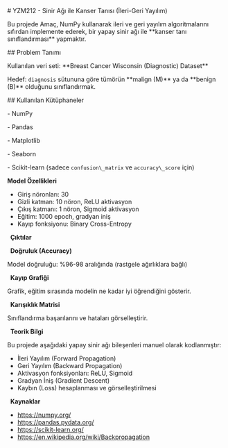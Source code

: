 ﻿\# YZM212 - Sinir Ağı ile Kanser Tanısı (İleri-Geri Yayılım)

Bu projede Amaç, NumPy kullanarak ileri ve geri yayılım algoritmalarını sıfırdan implemente ederek, bir yapay sinir ağı ile \*\*kanser tanı sınıflandırması\*\* yapmaktır.

\##  Problem Tanımı

Kullanılan veri seti: \*\*Breast Cancer Wisconsin (Diagnostic) Dataset\*\*

Hedef: `diagnosis` sütununa göre tümörün \*\*malign (M)\*\* ya da \*\*benign (B)\*\* olduğunu sınıflandırmak.

\##  Kullanılan Kütüphaneler

\- NumPy

\- Pandas

\- Matplotlib

\- Seaborn

\- Scikit-learn (sadece `confusion\_matrix` ve `accuracy\_score` için)

**Model Özellikleri**

- Giriş nöronları: 30
- Gizli katman: 10 nöron, ReLU aktivasyon
- Çıkış katmanı: 1 nöron, Sigmoid aktivasyon
- Eğitim: 1000 epoch, gradyan iniş
- Kayıp fonksiyonu: Binary Cross-Entropy

` `**Çıktılar**

` `**Doğruluk (Accuracy)**

Model doğruluğu: %96-98 aralığında (rastgele ağırlıklara bağlı)

` `**Kayıp Grafiği**

Grafik, eğitim sırasında modelin ne kadar iyi öğrendiğini gösterir.

` `**Karışıklık Matrisi**

Sınıflandırma başarılarını ve hataları görselleştirir.

` `**Teorik Bilgi**

Bu projede aşağıdaki yapay sinir ağı bileşenleri manuel olarak kodlanmıştır:

- İleri Yayılım (Forward Propagation)
- Geri Yayılım (Backward Propagation)
- Aktivasyon fonksiyonları: ReLU, Sigmoid
- Gradyan İniş (Gradient Descent)
- Kaybın (Loss) hesaplanması ve görselleştirilmesi

` `**Kaynaklar**

- <https://numpy.org/>
- https://pandas.pydata.org/
- <https://scikit-learn.org/>
- <https://en.wikipedia.org/wiki/Backpropagation>



